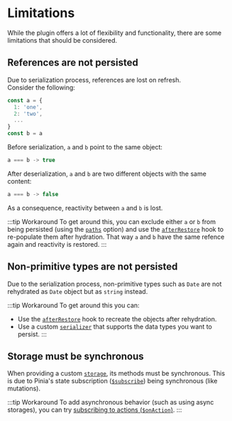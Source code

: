# Limitations

While the plugin offers a lot of flexibility and functionality, there are some limitations that should be considered.

## References are not persisted

Due to serialization process, references are lost on refresh.   
Consider the following:

```ts
const a = {
  1: 'one',
  2: 'two',
  ...
}
const b = a
```

Before serialization, `a` and `b` point to the same object:
```ts
a === b -> true
```

After deserialization, `a` and `b` are two different objects with the same content:
```ts
a === b -> false
```

As a consequence, reactivity between `a` and `b` is lost.

:::tip Workaround
To get around this, you can exclude either `a` or `b` from being persisted (using the [`paths`](/guide/config.html#paths) option) and use the [`afterRestore`](/guide/config.html#afterrestore) hook to re-populate them after hydration. That way `a` and `b` have the same refence again and reactivity is restored.
:::

## Non-primitive types are not persisted

Due to the serialization process, non-primitive types such as `Date` are not rehydrated as `Date` object but as `string` instead.

:::tip Workaround
To get around this you can:
- Use the [`afterRestore`](/guide/config.html#afterrestore) hook to recreate the objects after rehydration.
- Use a custom [`serializer`](/guide/config.html#serializer) that supports the data types you want to persist.
:::

## Storage must be synchronous

When providing a custom [`storage`](/guide/config.html#storage), its methods must be synchronous. This is due to Pinia's state subscription ([`$subscribe`](https://pinia.vuejs.org/core-concepts/state.html#subscribing-to-the-state)) being synchronous (like mutations).

:::tip Workaround
To add asynchronous behavior (such as using async storages), you can try [subscribing to actions (`$onAction`)](https://pinia.vuejs.org/core-concepts/actions.html#subscribing-to-actions).
:::
